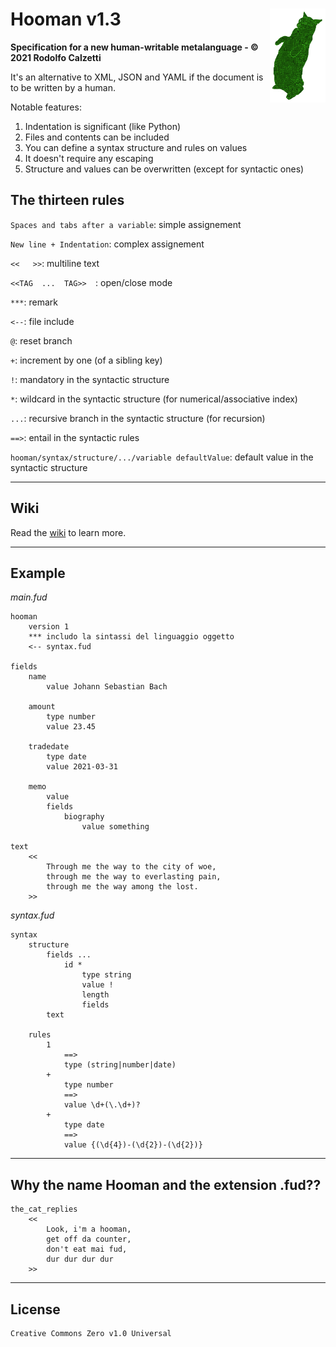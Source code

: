 # Hooman v1.3 <img align="right" height="150" src="https://raw.githubusercontent.com/cambusa/hooman/master/hooman04.png">


__Specification for a new human-writable metalanguage - © 2021 Rodolfo Calzetti__

It's an alternative to XML, JSON and YAML if the document is to be written by a human.

Notable features:
1. Indentation is significant (like Python)
2. Files and contents can be included
3. You can define a syntax structure and rules on values
4. It doesn't require any escaping
5. Structure and values can be overwritten (except for syntactic ones)

## The thirteen rules

```Spaces and tabs after a variable```: simple assignement

```New line + Indentation```: complex assignement

```<<   >>```: multiline text

```<<TAG  ...  TAG>>  ```: open/close mode

```***```: remark

```<--```: file include 

```@```: reset branch

```+```: increment by one (of a sibling key)

```!```: mandatory in the syntactic structure 

```*```: wildcard in the syntactic structure (for numerical/associative index)

```...```: recursive branch in the syntactic structure (for recursion) 

```==>```: entail in the syntactic rules 

```hooman/syntax/structure/.../variable defaultValue```: default value in the syntactic structure 

---

## Wiki

Read the [wiki](https://github.com/cambusa/hooman/wiki) to learn more.

---

## Example

*main.fud*

```    
hooman
    version 1
    *** includo la sintassi del linguaggio oggetto
    <-- syntax.fud
    
fields
    name
        value Johann Sebastian Bach
        
    amount
        type number
        value 23.45
        
    tradedate
        type date
        value 2021-03-31
        
    memo
        value 
        fields
            biography
                value something

text
    <<
        Through me the way to the city of woe,
        through me the way to everlasting pain,
        through me the way among the lost.
    >>
```    

*syntax.fud*

```    
syntax
    structure
        fields ...
            id *
                type string
                value !
                length
                fields
        text

    rules
        1
            ==> 
            type (string|number|date)
        +
            type number
            ==>
            value \d+(\.\d+)?
        +
            type date
            ==>
            value {(\d{4})-(\d{2})-(\d{2})}
```    

---

## Why the name Hooman and the extension .fud??

```
the_cat_replies
    <<
        Look, i'm a hooman, 
        get off da counter, 
        don't eat mai fud, 
        dur dur dur dur
    >>
```

---

## License

```
Creative Commons Zero v1.0 Universal
```

